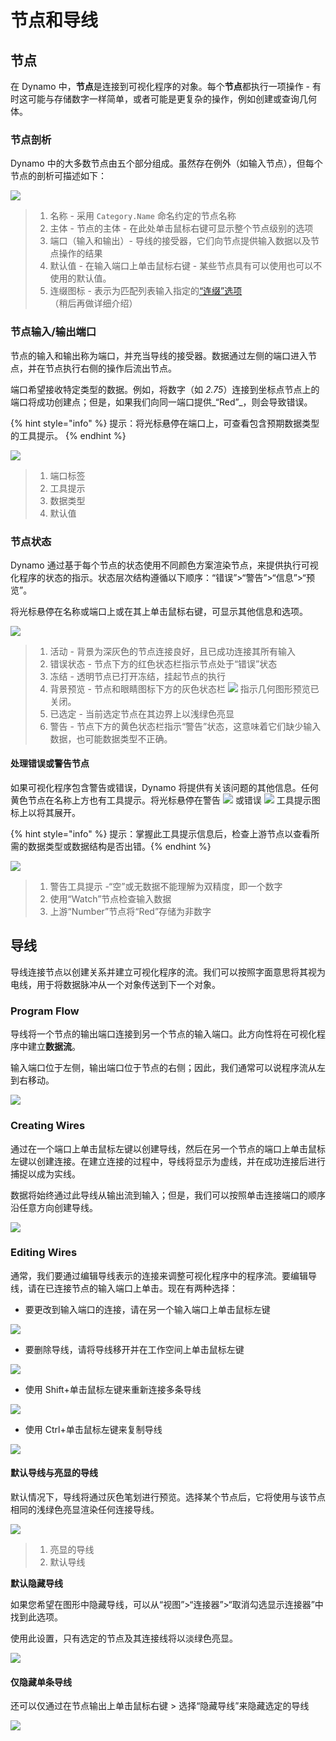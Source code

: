 # 节点和导线

## 节点

在 Dynamo 中，**节点**是连接到可视化程序的对象。每个**节点**都执行一项操作 - 有时这可能与存储数字一样简单，或者可能是更复杂的操作，例如创建或查询几何体。

### 节点剖析

Dynamo 中的大多数节点由五个部分组成。虽然存在例外（如输入节点），但每个节点的剖析可描述如下：

![](<images/nodes and wires - nodes anatomy.jpg>)

> 1. 名称 - 采用 `Category.Name` 命名约定的节点名称
> 2. 主体 - 节点的主体 - 在此处单击鼠标右键可显示整个节点级别的选项
> 3. 端口（输入和输出）- 导线的接受器，它们向节点提供输入数据以及节点操作的结果
> 4. 默认值 - 在输入端口上单击鼠标右键 - 某些节点具有可以使用也可以不使用的默认值。
> 5. 连缀图标 - 表示为匹配列表输入指定的[“连缀”选项](../5\_essential\_nodes\_and\_concepts/5-4\_designing-with-lists/1-whats-a-list.md#lacing)（稍后再做详细介绍）

### 节点输入/输出端口

节点的输入和输出称为端口，并充当导线的接受器。数据通过左侧的端口进入节点，并在节点执行右侧的操作后流出节点。

端口希望接收特定类型的数据。例如，将数字（如 _2.75_）连接到坐标点节点上的端口将成功创建点；但是，如果我们向同一端口提供_“Red”_，则会导致错误。

{% hint style="info" %}
提示：将光标悬停在端口上，可查看包含预期数据类型的工具提示。
{% endhint %}

![](<images/nodes and wires - nodes input and tooltip.jpg>)

> 1. 端口标签
> 2. 工具提示
> 3. 数据类型
> 4. 默认值

### 节点状态

Dynamo 通过基于每个节点的状态使用不同颜色方案渲染节点，来提供执行可视化程序的状态的指示。状态层次结构遵循以下顺序：“错误”>“警告”>“信息”>“预览”。

将光标悬停在名称或端口上或在其上单击鼠标右键，可显示其他信息和选项。

![](<images/nodes and wires - node states.jpg>)

> 1. 活动 - 背景为深灰色的节点连接良好，且已成功连接其所有输入
> 2. 错误状态 - 节点下方的红色状态栏指示节点处于“错误”状态
> 3. 冻结 - 透明节点已打开冻结，挂起节点的执行
> 4. 背景预览 - 节点和眼睛图标下方的灰色状态栏 ![](<images/nodes and wires - preview off.jpg>) 指示几何图形预览已关闭。
> 5. 已选定 - 当前选定节点在其边界上以浅绿色亮显
> 6. 警告 - 节点下方的黄色状态栏指示“警告”状态，这意味着它们缺少输入数据，也可能数据类型不正确。

#### 处理错误或警告节点

如果可视化程序包含警告或错误，Dynamo 将提供有关该问题的其他信息。任何黄色节点在名称上方也有工具提示。将光标悬停在警告 ![](<images/nodes and wires - node warning icon.png>) 或错误 ![](<images/nodes and wires - node error icon.png>) 工具提示图标上以将其展开。

{% hint style="info" %}
提示：掌握此工具提示信息后，检查上游节点以查看所需的数据类型或数据结构是否出错。{% endhint %}

![](<images/nodes and wires - nodes with warning tooltip.jpg>)

> 1. 警告工具提示 -“空”或无数据不能理解为双精度，即一个数字
> 2. 使用“Watch”节点检查输入数据
> 3. 上游“Number”节点将“Red”存储为非数字

## 导线

导线连接节点以创建关系并建立可视化程序的流。我们可以按照字面意思将其视为电线，用于将数据脉冲从一个对象传送到下一个对象。

### Program Flow <a href="#program-flow" id="program-flow"></a>

导线将一个节点的输出端口连接到另一个节点的输入端口。此方向性将在可视化程序中建立**数据流**。

输入端口位于左侧，输出端口位于节点的右侧；因此，我们通常可以说程序流从左到右移动。

![](<images/nodes and wires - flow of data.jpg>)

### Creating Wires <a href="#creating-wires" id="creating-wires"></a>

通过在一个端口上单击鼠标左键以创建导线，然后在另一个节点的端口上单击鼠标左键以创建连接。在建立连接的过程中，导线将显示为虚线，并在成功连接后进行捕捉以成为实线。

数据将始终通过此导线从输出流到输入；但是，我们可以按照单击连接端口的顺序沿任意方向创建导线。

![](<images/nodes and wires - creating a wire.gif>)

### Editing Wires <a href="#editing-wires" id="editing-wires"></a>

通常，我们要通过编辑导线表示的连接来调整可视化程序中的程序流。要编辑导线，请在已连接节点的输入端口上单击。现在有两种选择：

* 要更改到输入端口的连接，请在另一个输入端口上单击鼠标左键

![](<images/nodes and wires - edit wire change port (2).gif>)

* 要删除导线，请将导线移开并在工作空间上单击鼠标左键

![](<images/nodes and wires - edit wires remove.gif>)

* 使用 Shift+单击鼠标左键来重新连接多条导线

![](<images/nodes and wires - edit multi ports.gif>)

* 使用 Ctrl+单击鼠标左键来复制导线

![](<images/nodes and wires - duplicate wire.gif>)

#### 默认导线与亮显的导线<a href="#wire-previews" id="wire-previews"></a>

默认情况下，导线将通过灰色笔划进行预览。选择某个节点后，它将使用与该节点相同的浅绿色亮显渲染任何连接导线。

![](<images/nodes and wires - default vs highlighted wires.jpg>)

> 1. 亮显的导线
> 2. 默认导线

**默认隐藏导线**

如果您希望在图形中隐藏导线，可以从“视图”>“连接器”>“取消勾选显示连接器”中找到此选项。

使用此设置，只有选定的节点及其连接线将以淡绿色亮显。

![](<images/nodes and wires - hide wires setting (1).gif>)

#### 仅隐藏单条导线

还可以仅通过在节点输出上单击鼠标右键 > 选择“隐藏导线”来隐藏选定的导线

![](<images/nodes and wires - hide selected wire.gif>)
